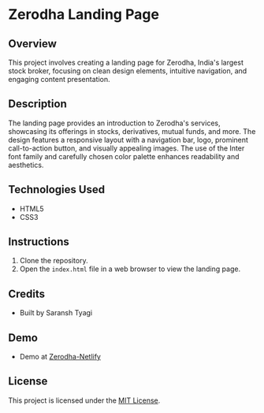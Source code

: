 # Zerodha Landing Page

## Overview
This project involves creating a landing page for Zerodha, India's largest stock broker, focusing on clean design elements, intuitive navigation, and engaging content presentation.

## Description
The landing page provides an introduction to Zerodha's services, showcasing its offerings in stocks, derivatives, mutual funds, and more. The design features a responsive layout with a navigation bar, logo, prominent call-to-action button, and visually appealing images. The use of the Inter font family and carefully chosen color palette enhances readability and aesthetics.

## Technologies Used
- HTML5
- CSS3

## Instructions
1. Clone the repository.
2. Open the `index.html` file in a web browser to view the landing page.

## Credits
- Built by Saransh Tyagi

## Demo 

- Demo at [Zerodha-Netlify](https://inquisitive-kitsune-bdf653.netlify.app/)


## License
This project is licensed under the [MIT License](LICENSE).
